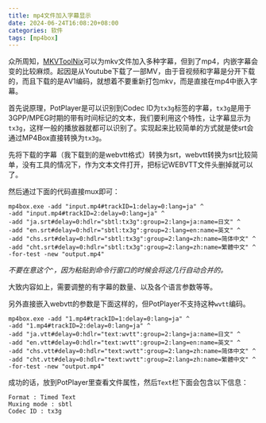 ```yaml
---
title: mp4文件加入字幕显示
date: 2024-06-24T16:08:20+08:00
categories: 软件
tags: [mp4box]
---
```


众所周知，[MKVToolNix](https://mkvtoolnix.download/)可以为mkv文件加入多种字幕，但到了mp4，内嵌字幕会变的比较麻烦。起因是从Youtube下载了一部MV，由于音视频和字幕是分开下载的，而且下载的是AV1编码，就想着不要重新打包mkv，而是直接在mp4中嵌入字幕。

首先说原理，PotPlayer是可以识别到Codec ID为`tx3g`标签的字幕，`tx3g`是用于3GPP/MPEG时期的带有时间标记的文本，我们要利用这个特性，让字幕显示为`tx3g`，这样一般的播放器就都可以识别了。实现起来比较简单的方式就是使srt会通过MP4Box直接转换为`tx3g`。

先将下载的字幕（我下载到的是webvtt格式）转换为srt，webvtt转换为srt比较简单，没有工具的情况下，作为文本文件打开，把标记WEBVTT文件头删掉就可以了。

然后通过下面的代码直接mux即可：<!--more-->

```
mp4box.exe -add "input.mp4#trackID=1:delay=0:lang=ja" ^
-add "input.mp4#trackID=2:delay=0:lang=ja" ^
-add "ja.srt#delay=0:hdlr="sbtl:tx3g":group=2:lang=ja:name=日文" ^
-add "en.srt#delay=0:hdlr="sbtl:tx3g":group=2:lang=en:name=英文" ^
-add "chs.srt#delay=0:hdlr="sbtl:tx3g":group=2:lang=zh:name=简体中文" ^
-add "cht.srt#delay=0:hdlr="sbtl:tx3g":group=2:lang=zh:name=繁體中文" ^
-for-test -new "output.mp4"
```

*不要在意这个`^`，因为粘贴到命令行窗口的时候会将这几行自动合并的。*

大致内容如上，需要调整的有字幕的数量、以及各个语言参数等等。

另外直接嵌入webvtt的参数是下面这样的，但PotPlayer不支持这种`wvtt`编码。

```
mp4box.exe -add "1.mp4#trackID=1:delay=0:lang=ja" ^
-add "1.mp4#trackID=2:delay=0:lang=ja" ^
-add "ja.vtt#delay=0:hdlr="text:wvtt":group=2:lang=ja:name=日文" ^
-add "en.vtt#delay=0:hdlr="text:wvtt":group=2:lang=en:name=英文" ^
-add "chs.vtt#delay=0:hdlr="text:wvtt":group=2:lang=zh:name=简体中文" ^
-add "cht.vtt#delay=0:hdlr="text:wvtt":group=2:lang=zh:name=繁體中文" ^
-for-test -new "output.mp4"
```

成功的话，放到PotPlayer里查看文件属性，然后`Text`栏下面会包含以下信息：

```
Format : Timed Text
Muxing mode : sbtl
Codec ID : tx3g
```
